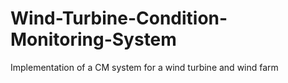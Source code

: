 # Wind-Turbine-Condition-Monitoring-System
Implementation of a CM system for a wind turbine and wind farm 
